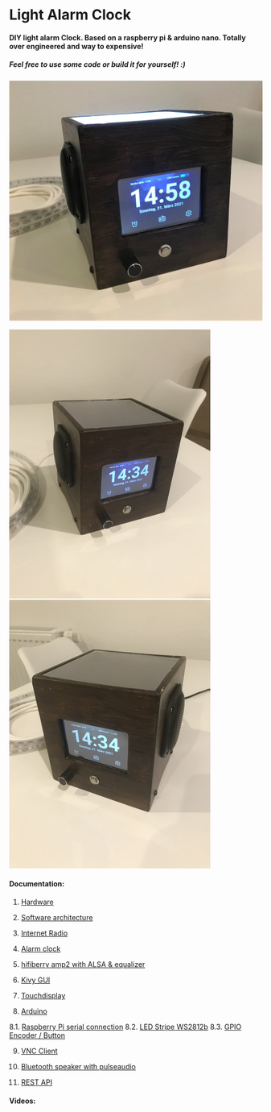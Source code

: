 # Light Alarm Clock



#### DIY light alarm Clock. Based on a raspberry pi & arduino nano. Totally over engineered and way to expensive! 

##### Feel free to use some code or build it for yourself! :)

<p float="center">
<img src="documentation/images/outside/main.JPG" width="1000" />
</p>
<p float="left">
  <img src="documentation/images/outside/left.JPG" width="400" />
  <img src="documentation/images/outside/right.JPG" width="400" />
</p>


#### Documentation:
 1. [Hardware](documentation/1_hardware.md)

 2. [Software architecture](documentation/2_softwareArchitecture.md)

 3. [Internet Radio](documentation/3_internetRadio.md)

 4. [Alarm clock](documentation/4_alarmClock.md)

 5. [hifiberry amp2 with ALSA & equalizer](documentation/5_hifiberryAmp2.md) 

 6. [Kivy GUI](documentation/6_kivyGui.md)

 7. [Touchdisplay](documentation/7_touchdisplay.md)

 8. [Arduino](documentation/8_0_arduino.md)

  8.1. [Raspberry Pi serial connection](documentation/8_1_serialConnection.md)
  8.2. [LED Stripe WS2812b](documentation/8_2_ledStripe.md)
  8.3. [GPIO Encoder / Button](documentation/8_3_gpio.md)

 9. [VNC Client](documentation/vncClient.md)

 10. [Bluetooth speaker with pulseaudio](documentation/bluetoothSpeaker.md)

 11. [REST API](documentation/11_restAPI.md)


#### Videos:

